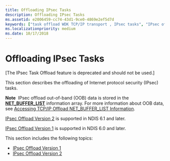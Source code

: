 ```yaml
---
title: Offloading IPsec Tasks
description: Offloading IPsec Tasks
ms.assetid: e2006459-cc74-43d1-9ce0-4869e2ef5d7d
keywords: ["task offload WDK TCP/IP transport , IPsec tasks", "IPsec offload WDK TCP/IP transport , about offloading IPsec tasks"]
ms.localizationpriority: medium
ms.date: 10/17/2018
---
```


# Offloading IPsec Tasks

\[The IPsec Task Offload feature is deprecated and should not be used.\]




This section describes the offloading of Internet protocol security (IPsec) tasks.

**Note**  IPsec offload out-of-band (OOB) data is stored in the [**NET\_BUFFER\_LIST**](https://docs.microsoft.com/windows-hardware/drivers/ddi/ndis/ns-ndis-_net_buffer_list) information array. For more information about OOB data, see [Accessing TCP/IP Offload NET\_BUFFER\_LIST Information](accessing-tcp-ip-offload-net-buffer-list-information.md).

 

[IPsec Offload Version 2](ipsec-offload-version-2.md) is supported in NDIS 6.1 and later.

[IPsec Offload Version 1](ipsec-offload-version-1.md) is supported in NDIS 6.0 and later.

This section includes the following topics:

-   [IPsec Offload Version 1](ipsec-offload-version-1.md)
-   [IPsec Offload Version 2](ipsec-offload-version-2.md)

 

 





